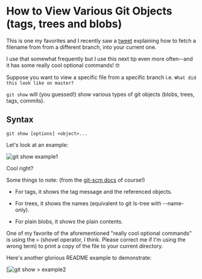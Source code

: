# How to View Various Git Objects (tags, trees and blobs)

This is one my favorites and I recently saw a [tweet](https://twitter.com/captainsafia/status/864246151767261184) explaining how to fetch a filename
from from a different branch, into your current one.



I use that somewhat frequently but I use this next tip even more often--and it has some really cool optional commands! 🤓

Suppose you want to view a specific file from a specific branch i.e. `What did this look like on master?`

`git show` will (you guessed!) show various types of git objects (blobs, trees, tags, commits).

## Syntax

`git show [options] <object>...`

Let's look at an example:

![git show example1](https://cl.ly/kX1H)

Cool right?

Some things to note: (from the [git-scm docs](https://git-scm.com/docs) of course!)

* For tags, it shows the tag message and the referenced objects.

* For trees, it shows the names (equivalent to git ls-tree with --name-only).

* For plain blobs, it shows the plain contents.

One of my favorite of the aforementioned "really cool optional commands" is using the `>` (shovel operator, I think. Please correct me if I'm using the wrong term) to print a copy of the file to your current directory.

Here's another glorious README example to demonstrate:

[![git show > example2](https://cl.ly/kXA2)



